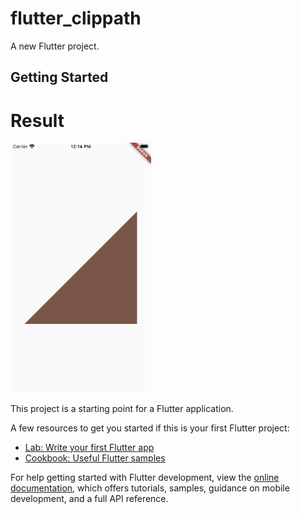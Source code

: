 # flutter_clippath

A new Flutter project.

## Getting Started

# Result
<img src ="https://github.com/Mirzaazmath/flutter_clippath_clipper_example/blob/branch1/assets/result.png" height="400">


This project is a starting point for a Flutter application.

A few resources to get you started if this is your first Flutter project:

- [Lab: Write your first Flutter app](https://docs.flutter.dev/get-started/codelab)
- [Cookbook: Useful Flutter samples](https://docs.flutter.dev/cookbook)

For help getting started with Flutter development, view the
[online documentation](https://docs.flutter.dev/), which offers tutorials,
samples, guidance on mobile development, and a full API reference.
